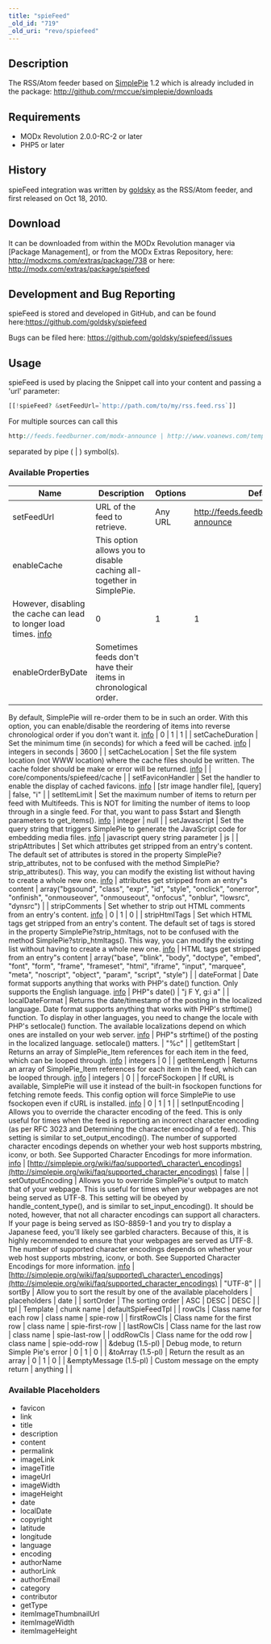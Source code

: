 ```yaml
---
title: "spieFeed"
_old_id: "719"
_old_uri: "revo/spiefeed"
---
```


## Description

The RSS/Atom feeder based on [SimplePie](http://simplepie.org/) 1.2 which is already included in the package: <http://github.com/rmccue/simplepie/downloads>

## Requirements

- MODx Revolution 2.0.0-RC-2 or later
- PHP5 or later

## History

spieFeed integration was written by [goldsky](/display/~goldsky) as the RSS/Atom feeder, and first released on Oct 18, 2010.

## Download

It can be downloaded from within the MODx Revolution manager via \[Package Management\], or from the MODx Extras Repository, here: <http://modxcms.com/extras/package/738> or here: <http://modx.com/extras/package/spiefeed>

## Development and Bug Reporting

spieFeed is stored and developed in GitHub, and can be found here:<https://github.com/goldsky/spiefeed>

Bugs can be filed here: <https://github.com/goldsky/spiefeed/issues>

## Usage

spieFeed is used by placing the Snippet call into your content and passing a 'url' parameter:

``` php
[[!spieFeed? &setFeedUrl=`http://path.com/to/my/rss.feed.rss`]]
```

For multiple sources can call this

``` php
http://feeds.feedburner.com/modx-announce | http://www.voanews.com/templates/Articles.rss?sectionPath=/russian/news
```

separated by pipe ( | ) symbol(s).

### Available Properties

| Name                                                                                                                           | Description                                                          | Options | Default                                     |
| ------------------------------------------------------------------------------------------------------------------------------ | -------------------------------------------------------------------- | ------- | ------------------------------------------- |
| setFeedUrl                                                                                                                     | URL of the feed to retrieve.                                         | Any URL | <http://feeds.feedburner.com/modx-announce> | <http://www.voanews.com/templates/Articles.rss?sectionPath=/russian/news> |
| enableCache                                                                                                                    | This option allows you to disable caching all-together in SimplePie. |
| However, disabling the cache can lead to longer load times. [info](http://simplepie.org/wiki/reference/simplepie/enable_cache) | 0                                                                    | 1       | 1                                           |
| enableOrderByDate                                                                                                              | Sometimes feeds don't have their items in chronological order.       |
By default, SimplePie will re-order them to be in such an order.
With this option, you can enable/disable the reordering of items into reverse chronological order if you don't want it. [info](http://simplepie.org/wiki/reference/simplepie/enable_order_by_date) | 0 | 1 | 1 |
| setCacheDuration | Set the minimum time (in seconds) for which a feed will be cached. [info](http://simplepie.org/wiki/reference/simplepie/set_cache_duration) | integers in seconds | 3600 |
| setCacheLocation | Set the file system location (not WWW location) where the cache files should be written. The cache folder should be make or error will be returned. [info](http://simplepie.org/wiki/reference/simplepie/set_cache_location) |  | core/components/spiefeed/cache |
| setFaviconHandler | Set the handler to enable the display of cached favicons. [info](http://simplepie.org/wiki/reference/simplepie/set_favicon_handler) | \[str image handler file\], \[query\] | false, "i" |
| setItemLimit | Set the maximum number of items to return per feed with Multifeeds.
This is NOT for limiting the number of items to loop through in a single feed.
For that, you want to pass $start and $length parameters to get\_items(). [info](http://simplepie.org/wiki/reference/simplepie/set_item_limit) | integer | null |
| setJavascript | Set the query string that triggers SimplePie to generate the JavaScript code for embedding media files. [info](http://simplepie.org/wiki/reference/simplepie/set_javascript) | javascript query string parameter | js |
| stripAttributes | Set which attributes get stripped from an entry's content.
The default set of attributes is stored in the property SimplePie?strip\_attributes, not to be confused with the method SimplePie?strip\_attributes().
This way, you can modify the existing list without having to create a whole new one. [info](http://simplepie.org/wiki/reference/simplepie/strip_attributes) | attributes get stripped from an entry"s content | array("bgsound", "class", "expr", "id", "style", "onclick", "onerror", "onfinish", "onmouseover", "onmouseout", "onfocus", "onblur", "lowsrc", "dynsrc") |
| stripComments | Set whether to strip out HTML comments from an entry's content. [info](http://simplepie.org/wiki/reference/simplepie/strip_comments) | 0 | 1 | 0 |
| stripHtmlTags | Set which HTML tags get stripped from an entry's content.
The default set of tags is stored in the property SimplePie?strip\_htmltags, not to be confused with the method SimplePie?strip\_htmltags().
This way, you can modify the existing list without having to create a whole new one. [info](http://simplepie.org/wiki/reference/simplepie/strip_htmltags) | HTML tags get stripped from an entry"s content | array("base", "blink", "body", "doctype", "embed", "font", "form", "frame", "frameset", "html", "iframe", "input", "marquee", "meta", "noscript", "object", "param", "script", "style") |
| dateFormat | Date format supports anything that works with PHP's date() function. Only supports the English language. [info](http://simplepie.org/wiki/reference/simplepie_item/get_date) | PHP"s date() | "j F Y, g:i a" |
| localDateFormat | Returns the date/timestamp of the posting in the localized language. Date format supports anything that works with PHP's strftime() function. To display in other languages, you need to change the locale with PHP's setlocale() function. The available localizations depend on which ones are installed on your web server. [info](http://simplepie.org/wiki/reference/simplepie_item/get_local_date) | PHP"s strftime() of the posting in the localized language. setlocale() matters. | "%c" |
| getItemStart | Returns an array of SimplePie\_Item references for each item in the feed, which can be looped through. [info](http://simplepie.org/wiki/reference/simplepie/get_items) | integers | 0 |
| getItemLength | Returns an array of SimplePie\_Item references for each item in the feed, which can be looped through. [info](http://simplepie.org/wiki/reference/simplepie/get_items) | integers | 0 |
| forceFSockopen | If cURL is available, SimplePie will use it instead of the built-in fsockopen functions for fetching remote feeds. This config option will force SimplePie to use fsockopen even if cURL is installed. [info](http://simplepie.org/wiki/reference/simplepie/force_fsockopen) | 0 | 1 | 1 |
| setInputEncoding | Allows you to override the character encoding of the feed.
This is only useful for times when the feed is reporting an incorrect character encoding (as per RFC 3023 and Determining the character encoding of a feed).
This setting is similar to set\_output\_encoding().
The number of supported character encodings depends on whether your web host supports mbstring, iconv, or both. See Supported Character Encodings for more information. [info](http://simplepie.org/wiki/reference/simplepie/set_input_encoding) | [http://simplepie.org/wiki/faq/supported\_character\_encodings](http://simplepie.org/wiki/faq/supported_character_encodings) | false |
| setOutputEncoding | Allows you to override SimplePie's output to match that of your webpage.
This is useful for times when your webpages are not being served as UTF-8.
This setting will be obeyed by handle\_content\_type(), and is similar to set\_input\_encoding().
It should be noted, however, that not all character encodings can support all characters.
If your page is being served as ISO-8859-1 and you try to display a Japanese feed, you'll likely see garbled characters. Because of this, it is highly recommended to ensure that your webpages are served as UTF-8.
The number of supported character encodings depends on whether your web host supports mbstring, iconv, or both. See Supported Character Encodings for more information. [info](http://simplepie.org/wiki/reference/simplepie/set_output_encoding) | [http://simplepie.org/wiki/faq/supported\_character\_encodings](http://simplepie.org/wiki/faq/supported_character_encodings) | "UTF-8" |
| sortBy | Allow you to sort the result by one of the available placeholders | placeholders | date |
| sortOrder | The sorting order | ASC | DESC | DESC |
| tpl | Template | chunk name | defaultSpieFeedTpl |
| rowCls | Class name for each row | class name | spie-row |
| firstRowCls | Class name for the first row | class name | spie-first-row |
| lastRowCls | Class name for the last row | class name | spie-last-row |
| oddRowCls | Class name for the odd row | class name | spie-odd-row |
| &debug (1.5-pl) | Debug mode, to return Simple Pie's error | 0 | 1 | 0 |
| &toArray (1.5-pl) | Return the result as an array | 0 | 1 | 0 |
| &emptyMessage (1.5-pl) | Custom message on the empty return | anything |  |

### Available Placeholders

- favicon
- link
- title
- description
- content
- permalink
- imageLink
- imageTitle
- imageUrl
- imageWidth
- imageHeight
- date
- localDate
- copyright
- latitude
- longitude
- language
- encoding
- authorName
- authorLink
- authorEmail
- category
- contributor
- getType
- itemImageThumbnailUrl
- itemImageWidth
- itemImageHeight